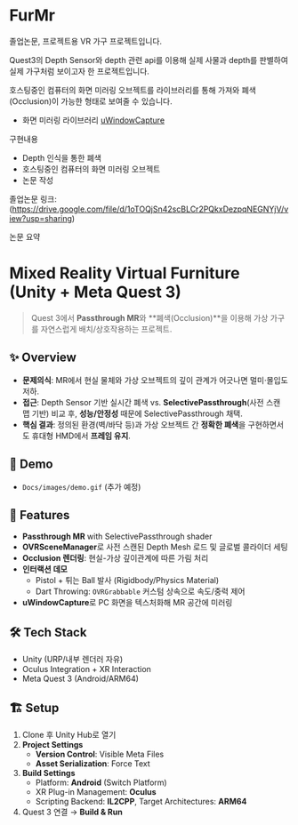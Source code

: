 # FurMr

졸업논문, 프로젝트용 VR 가구 프로젝트입니다.

Quest3의 Depth Sensor와 depth 관련 api를 이용해 실제 사물과 depth를 판별하여 실제 가구처럼 보이고자 한 프로젝트입니다.

호스팅중인 컴퓨터의 화면 미러링 오브젝트를 라이브러리를 통해 가져와 폐색(Occlusion)이 가능한 형태로 보여줄 수 있습니다. 

- 화면 미러링 라이브러리 [uWindowCapture]( https://github.com/hecomi/uWindowCapture )

구현내용
- Depth 인식을 통한 폐색
- 호스팅중인 컴퓨터의 화면 미러링 오브젝트
- 논문 작성

졸업논문 링크:(https://drive.google.com/file/d/1oTOQjSn42scBLCr2PQkxDezpqNEGNYjV/view?usp=sharing)

논문 요약

# Mixed Reality Virtual Furniture (Unity + Meta Quest 3)

> Quest 3에서 **Passthrough MR**와 **폐색(Occlusion)**을 이용해 가상 가구를 자연스럽게 배치/상호작용하는 프로젝트.

## ✨ Overview
- **문제의식**: MR에서 현실 물체와 가상 오브젝트의 깊이 관계가 어긋나면 멀미·몰입도 저하.
- **접근**: Depth Sensor 기반 실시간 폐색 vs. **SelectivePassthrough**(사전 스캔 맵 기반) 비교 후, **성능/안정성** 때문에 SelectivePassthrough 채택.
- **핵심 결과**: 정의된 환경(벽/바닥 등)과 가상 오브젝트 간 **정확한 폐색**을 구현하면서도 휴대형 HMD에서 **프레임 유지**.

## 🎥 Demo
- `Docs/images/demo.gif` (추가 예정)

## 🧩 Features
- **Passthrough MR** with SelectivePassthrough shader
- **OVRSceneManager**로 사전 스캔된 Depth Mesh 로드 및 글로벌 콜라이더 세팅
- **Occlusion 렌더링**: 현실-가상 깊이관계에 따른 가림 처리
- **인터랙션 데모**
  - Pistol + 튀는 Ball 발사 (Rigidbody/Physics Material)
  - Dart Throwing: `OVRGrabbable` 커스텀 상속으로 속도/중력 제어
- **uWindowCapture**로 PC 화면을 텍스처화해 MR 공간에 미러링

## 🛠 Tech Stack
- Unity (URP/내부 렌더러 자유)
- Oculus Integration + XR Interaction
- Meta Quest 3 (Android/ARM64)

## 🏗 Setup
1. Clone 후 Unity Hub로 열기
2. **Project Settings**
   - **Version Control**: Visible Meta Files
   - **Asset Serialization**: Force Text
3. **Build Settings**
   - Platform: **Android** (Switch Platform)
   - XR Plug-in Management: **Oculus**
   - Scripting Backend: **IL2CPP**, Target Architectures: **ARM64**
4. Quest 3 연결 → **Build & Run**
